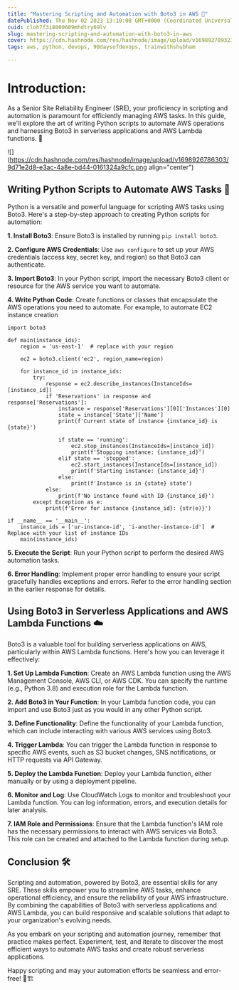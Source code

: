```yaml
---
title: "Mastering Scripting and Automation with Boto3 in AWS 🤖"
datePublished: Thu Nov 02 2023 13:10:08 GMT+0000 (Coordinated Universal Time)
cuid: cloh7f3i8000609mhdtry69lv
slug: mastering-scripting-and-automation-with-boto3-in-aws
cover: https://cdn.hashnode.com/res/hashnode/image/upload/v1698927093239/c393dc5f-5733-4290-9408-80f53b53fe80.gif
tags: aws, python, devops, 90daysofdevops, trainwithshubham

---
```


# Introduction:

As a Senior Site Reliability Engineer (SRE), your proficiency in scripting and automation is paramount for efficiently managing AWS tasks. In this guide, we'll explore the art of writing Python scripts to automate AWS operations and harnessing Boto3 in serverless applications and AWS Lambda functions. 🚀

![](https://cdn.hashnode.com/res/hashnode/image/upload/v1698926786303/9d71e2d8-e3ac-4a8e-bd44-0161324a9cfc.png align="center")

## Writing Python Scripts to Automate AWS Tasks 📜

Python is a versatile and powerful language for scripting AWS tasks using Boto3. Here's a step-by-step approach to creating Python scripts for automation:

**1\. Install Boto3**: Ensure Boto3 is installed by running `pip install boto3`.

**2\. Configure AWS Credentials**: Use `aws configure` to set up your AWS credentials (access key, secret key, and region) so that Boto3 can authenticate.

**3\. Import Boto3**: In your Python script, import the necessary Boto3 client or resource for the AWS service you want to automate.

**4\. Write Python Code**: Create functions or classes that encapsulate the AWS operations you need to automate. For example, to automate EC2 instance creation

```plaintext
import boto3

def main(instance_ids):
    region = 'us-east-1'  # replace with your region

    ec2 = boto3.client('ec2', region_name=region)

    for instance_id in instance_ids:
        try:
            response = ec2.describe_instances(InstanceIds=[instance_id])
            if 'Reservations' in response and response['Reservations']:
                instance = response['Reservations'][0]['Instances'][0]
                state = instance['State']['Name']
                print(f'Current state of instance {instance_id} is {state}')
                
                if state == 'running':
                    ec2.stop_instances(InstanceIds=[instance_id])
                    print(f'Stopping instance: {instance_id}')
                elif state == 'stopped':
                    ec2.start_instances(InstanceIds=[instance_id])
                    print(f'Starting instance: {instance_id}')
                else:
                    print(f'Instance is in {state} state')
            else:
                print(f'No instance found with ID {instance_id}')
        except Exception as e:
            print(f'Error for instance {instance_id}: {str(e)}')

if __name__ == '__main__':
    instance_ids = ['ur-instance-id', 'i-another-instance-id']  # Replace with your list of instance IDs
    main(instance_ids)
```

**5\. Execute the Script**: Run your Python script to perform the desired AWS automation tasks.

**6\. Error Handling**: Implement proper error handling to ensure your script gracefully handles exceptions and errors. Refer to the error handling section in the earlier response for details.

## Using Boto3 in Serverless Applications and AWS Lambda Functions ☁️

Boto3 is a valuable tool for building serverless applications on AWS, particularly within AWS Lambda functions. Here's how you can leverage it effectively:

**1\. Set Up Lambda Function**: Create an AWS Lambda function using the AWS Management Console, AWS CLI, or AWS CDK. You can specify the runtime (e.g., Python 3.8) and execution role for the Lambda function.

**2\. Add Boto3 in Your Function**: In your Lambda function code, you can import and use Boto3 just as you would in any other Python script.

**3\. Define Functionality**: Define the functionality of your Lambda function, which can include interacting with various AWS services using Boto3.

**4\. Trigger Lambda**: You can trigger the Lambda function in response to specific AWS events, such as S3 bucket changes, SNS notifications, or HTTP requests via API Gateway.

**5\. Deploy the Lambda Function**: Deploy your Lambda function, either manually or by using a deployment pipeline.

**6\. Monitor and Log**: Use CloudWatch Logs to monitor and troubleshoot your Lambda function. You can log information, errors, and execution details for later analysis.

**7\. IAM Role and Permissions**: Ensure that the Lambda function's IAM role has the necessary permissions to interact with AWS services via Boto3. This role can be created and attached to the Lambda function during setup.

## Conclusion 🛠️

Scripting and automation, powered by Boto3, are essential skills for any SRE. These skills empower you to streamline AWS tasks, enhance operational efficiency, and ensure the reliability of your AWS infrastructure. By combining the capabilities of Boto3 with serverless applications and AWS Lambda, you can build responsive and scalable solutions that adapt to your organization's evolving needs.

As you embark on your scripting and automation journey, remember that practice makes perfect. Experiment, test, and iterate to discover the most efficient ways to automate AWS tasks and create robust serverless applications.

Happy scripting and may your automation efforts be seamless and error-free! 🤖🏗️